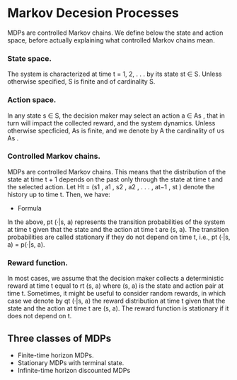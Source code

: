 # Markov Decesion Processes

MDPs are controlled Markov chains. We define below the state and action space, before actually
explaining what controlled Markov chains mean.

### State space.
The system is characterized at time t = 1, 2, . . . by its state st ∈ S. Unless otherwise
specified, S is finite and of cardinality S.

### Action space. 
In any state s ∈ S, the decision maker may select an action a ∈ As , that in
turn will impact the collected reward, and the system dynamics. Unless otherwise specficied, As
is finite, and we denote by A the cardinality of ∪s As .

### Controlled Markov chains. 
MDPs are controlled Markov chains. This means that the distribution of the state at time t + 1 depends on the past only through the state at time t and the
selected action. Let Ht = (s1 , a1 , s2 , a2 , . . . , at−1 , st ) denote the history up to time t. Then, we have: 
  - Formula

In the above, pt (·|s, a) represents the transition probabilities of the system at time t given that the state and the action at time t are (s, a).
The transition probabilities are called stationary if they do not depend on time t, i.e., pt (·|s, a) = p(·|s, a).

### Reward function. 
In most cases, we assume that the decision maker collects a deterministic reward at time t equal to rt (s, a) where (s, a) is the state and action pair at time t. 
Sometimes, it might be useful to consider random rewards, in which case we denote by qt (·|s, a) the reward distribution at time t given that the state and the action 
at time t are (s, a). The reward function is stationary if it does not depend on t.

## Three classes of MDPs

  - Finite-time horizon MDPs.
  - Stationary MDPs with terminal state.
  - Infinite-time horizon discounted MDPs

## 
